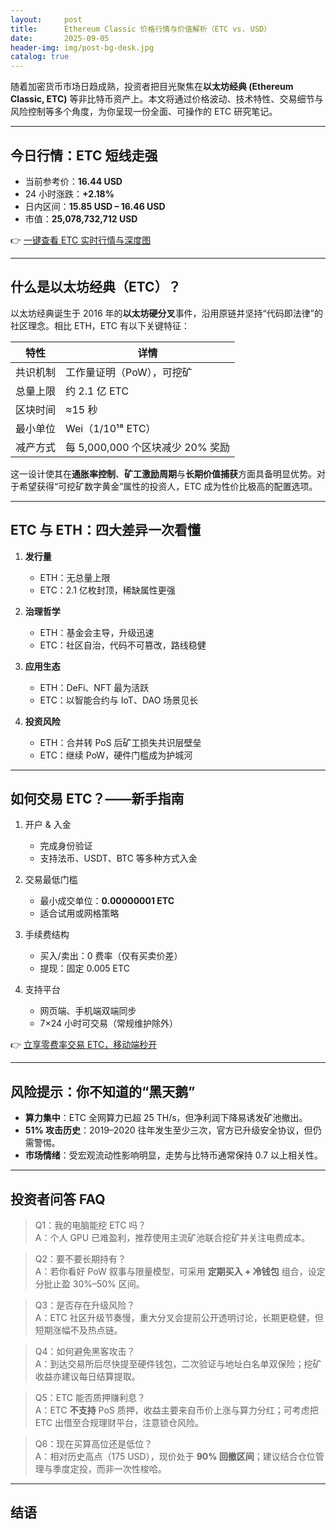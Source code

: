 ```yaml
---
layout:     post
title:      Ethereum Classic 价格行情与价值解析（ETC vs. USD）
date:       2025-09-05
header-img: img/post-bg-desk.jpg
catalog: true
---
```


随着加密货币市场日趋成熟，投资者把目光聚焦在**以太坊经典 (Ethereum Classic, ETC)** 等非比特币资产上。本文将通过价格波动、技术特性、交易细节与风险控制等多个角度，为你呈现一份全面、可操作的 ETC 研究笔记。

---

## 今日行情：ETC 短线走强  
- 当前参考价：**16.44 USD**  
- 24 小时涨跌：**+2.18%**  
- 日内区间：**15.85 USD – 16.46 USD**  
- 市值：**25,078,732,712 USD**  

👉 [一键查看 ETC 实时行情与深度图](https://okxdog.com/)

---

## 什么是以太坊经典（ETC）？  
以太坊经典诞生于 2016 年的**以太坊硬分叉**事件，沿用原链并坚持“代码即法律”的社区理念。相比 ETH，ETC 有以下关键特征：

|特性|详情|
|---|---|
|共识机制|工作量证明（PoW），可挖矿|
|总量上限|约 2.1 亿 ETC|
|区块时间|≈15 秒|
|最小单位|Wei（1/10¹⁸ ETC）|
|减产方式|每 5,000,000 个区块减少 20% 奖励|

这一设计使其在**通胀率控制**、**矿工激励周期**与**长期价值捕获**方面具备明显优势。对于希望获得“可挖矿数字黄金”属性的投资人，ETC 成为性价比极高的配置选项。

---

## ETC 与 ETH：四大差异一次看懂  
1. **发行量**  
   - ETH：无总量上限  
   - ETC：2.1 亿枚封顶，稀缺属性更强  

2. **治理哲学**  
   - ETH：基金会主导，升级迅速  
   - ETC：社区自治，代码不可篡改，路线稳健  

3. **应用生态**  
   - ETH：DeFi、NFT 最为活跃  
   - ETC：以智能合约与 IoT、DAO 场景见长  

4. **投资风险**  
   - ETH：合并转 PoS 后矿工损失共识层壁垒  
   - ETC：继续 PoW，硬件门槛成为护城河

---

## 如何交易 ETC？——新手指南

1. 开户 & 入金  
   - 完成身份验证  
   - 支持法币、USDT、BTC 等多种方式入金  

2. 交易最低门槛  
   - 最小成交单位：**0.00000001 ETC**  
   - 适合试用或网格策略  

3. 手续费结构  
   - 买入/卖出：0 费率（仅有买卖价差）  
   - 提现：固定 0.005 ETC  

4. 支持平台  
   - 网页端、手机端双端同步  
   - 7×24 小时可交易（常规维护除外）

👉 [立享零费率交易 ETC，移动端秒开](https://okxdog.com/)

---

## 风险提示：你不知道的“黑天鹅”  
- **算力集中**：ETC 全网算力已超 25 TH/s，但净利润下降易诱发矿池撤出。  
- **51% 攻击历史**：2019–2020 往年发生至少三次，官方已升级安全协议，但仍需警惕。  
- **市场情绪**：受宏观流动性影响明显，走势与比特币通常保持 0.7 以上相关性。  

---

## 投资者问答 FAQ

> Q1：我的电脑能挖 ETC 吗？  
> A：个人 GPU 已难盈利，推荐使用主流矿池联合挖矿并关注电费成本。

> Q2：要不要长期持有？  
> A：若你看好 PoW 叙事与限量模型，可采用 **定期买入 + 冷钱包** 组合，设定分批止盈 30%–50% 区间。

> Q3：是否存在升级风险？  
> A：ETC 社区升级节奏慢，重大分叉会提前公开透明讨论，长期更稳健，但短期涨幅不及热点链。

> Q4：如何避免黑客攻击？  
> A：到达交易所后尽快提至硬件钱包，二次验证与地址白名单双保险；挖矿收益亦建议每日结算提取。

> Q5：ETC 能否质押赚利息？  
> A：ETC **不支持** PoS 质押，收益主要来自币价上涨与算力分红；可考虑把 ETC 出借至合规理财平台，注意锁仓风险。

> Q6：现在买算高位还是低位？  
> A：相对历史高点（175 USD），现价处于 **90% 回撤区间**；建议结合仓位管理与季度定投，而非一次性梭哈。

---

## 结语